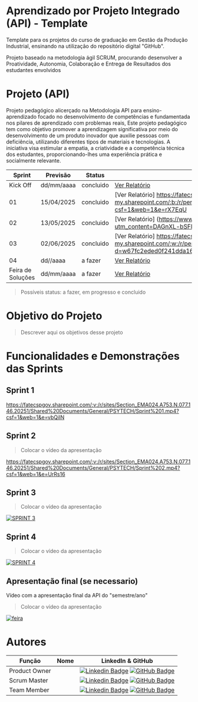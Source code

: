 # Aprendizado por Projeto Integrado (API) - Template

Template para os projetos do curso de graduação em Gestão da Produção Industrial, ensinando na utilização do repositório digital "GitHub". 

Projeto baseado na metodologia ágil SCRUM, procurando desenvolver a Proatividade, Autonomia, Colaboração e Entrega de Resultados dos estudantes envolvidos

# Projeto (API) 
Projeto pedagógico alicerçado na Metodologia API para ensino-aprendizado focado no desenvolvimento de competências e fundamentada nos pilares de aprendizado com problemas reais, Este projeto pedagógico tem como objetivo promover a aprendizagem significativa por meio do desenvolvimento de um produto inovador que auxilie pessoas com deficiência, utilizando diferentes tipos de materiais e tecnologias. A iniciativa visa estimular a empatia, a criatividade e a competência técnica dos estudantes, proporcionando-lhes uma experiência prática e socialmente relevante.


Sprint | Previsão | Status| Histórico|
|------|--------|------|--------|
|Kick Off | dd/mm/aaaa | concluido| [Ver Relatório](file:///C:/Users/Fatec/Desktop/SPRINT%201%202025.pdf)
|01 | 15/04/2025 | concluido| [Ver Relatório]  https://fatecspgov-my.sharepoint.com/:b:/r/personal/pedro_prado8_fatec_sp_gov_br/Documents/SPRINT%201%202025.pdf?csf=1&web=1&e=rX7EqU
|02|13/05/2025| concluido |[Ver Relatório] (https://www.canva.com/design/DAGnXL-bSFM/8viWsiYRn2tla155C94kyg/edit?utm_content=DAGnXL-bSFM&utm_campaign=designshare&utm_medium=link2&utm_source=sharebutton)
|03| 02/06/2025 |concluido|[Ver Relatório] https://fatecspgov-my.sharepoint.com/:w:/r/personal/pedro_prado8_fatec_sp_gov_br/Documents/Sprint%203.docx?d=w67fc2eded0f241dda169ccd143f29415&csf=1&web=1&e=wm4fdH
|04| dd//aaaa |a fazer |[Ver Relatório](https://fatecsjc-prd.azurewebsites.net/downloads/estagio/modelo_relatorio_estagio_gpi.docx) |
|Feira de Soluções|dd/mm/aaaa |a fazer |[Ver Relatório](https://fatecsjc-prd.azurewebsites.net/downloads/estagio/modelo_relatorio_estagio_gpi.docx) | 

> Possíveis status: a fazer, em progresso e concluido

# Objetivo do Projeto
>Descrever aqui os objetivos desse projeto

# Funcionalidades e Demonstrações das Sprints

## Sprint 1

https://fatecspgov.sharepoint.com/:v:/r/sites/Section_EMA024.A753.N.077.146.20251/Shared%20Documents/General/PSYTECH/Sprint%201.mp4?csf=1&web=1&e=vbQiIN


## Sprint 2
>Colocar o vídeo da apresentação
>
https://fatecspgov.sharepoint.com/:v:/r/sites/Section_EMA024.A753.N.077.146.20251/Shared%20Documents/General/PSYTECH/Sprint%202.mp4?csf=1&web=1&e=UrRs16

## Sprint 3
>Colocar o vídeo da apresentação

[![SPRINT 3](https://img.youtube.com/vi/codigo_do_seu_video/0.jpg)](https://youtu.be/codigo_do_seu_video)


## Sprint 4
>Colocar o vídeo da apresentação

[![SPRINT 4](https://img.youtube.com/vi/codigo_do_seu_video/0.jpg)](https://youtu.be/codigo_do_seu_video)


## Apresentação final (se necessario)
Vídeo com a apresentação final da API do "semestre/ano"
>Colocar o vídeo da apresentação

[![feira](https://img.youtube.com/vi/codigo_do_seu_video/0.jpg)](https://youtu.be/codigo_do_seu_video)


# Autores
| Função | Nome |  LinkedIn & GitHub |
| - | - | - |
|Product Owner| | [![Linkedin Badge](https://img.shields.io/badge/Linkedin-blue?style=flat-square&logo=Linkedin&logoColor=white)]() [![GitHub Badge](https://img.shields.io/badge/GitHub-111217?style=flat-square&logo=github&logoColor=white)]()|
|Scrum Master| | [![Linkedin Badge](https://img.shields.io/badge/Linkedin-blue?style=flat-square&logo=Linkedin&logoColor=white)]() [![GitHub Badge](https://img.shields.io/badge/GitHub-111217?style=flat-square&logo=github&logoColor=white)]()|
|Team Member| | [![Linkedin Badge](https://img.shields.io/badge/Linkedin-blue?style=flat-square&logo=Linkedin&logoColor=white)]() [![GitHub Badge](https://img.shields.io/badge/GitHub-111217?style=flat-square&logo=github&logoColor=white)]()|
